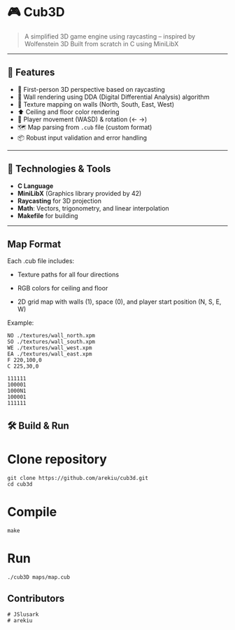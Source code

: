 # 🎮 Cub3D

> A simplified 3D game engine using raycasting – inspired by Wolfenstein 3D
> Built from scratch in C using MiniLibX

---


## 🚀 Features

- 🧭 First-person 3D perspective based on raycasting
- 🔲 Wall rendering using DDA (Digital Differential Analysis) algorithm
- 🎨 Texture mapping on walls (North, South, East, West)
- ⬆️ Ceiling and floor color rendering
- 👣 Player movement (WASD) & rotation (← →)
- 🗺️ Map parsing from `.cub` file (custom format)
- 📦 Robust input validation and error handling

---

## 🧰 Technologies & Tools

- **C Language**
- **MiniLibX** (Graphics library provided by 42)
- **Raycasting** for 3D projection
- **Math**: Vectors, trigonometry, and linear interpolation
- **Makefile** for building

---

## Map Format

Each .cub file includes:

- Texture paths for all four directions

- RGB colors for ceiling and floor

- 2D grid map with walls (1), space (0), and player start position (N, S, E, W)

Example:
```
NO ./textures/wall_north.xpm
SO ./textures/wall_south.xpm
WE ./textures/wall_west.xpm
EA ./textures/wall_east.xpm
F 220,100,0
C 225,30,0

111111
100001
1000N1
100001
111111
```

## 🛠️ Build & Run

# Clone repository
```
git clone https://github.com/arekiu/cub3d.git
cd cub3d
```
# Compile
```
make
```
# Run
```
./cub3D maps/map.cub
```

## Contributors

	# JSlusark
	# arekiu
